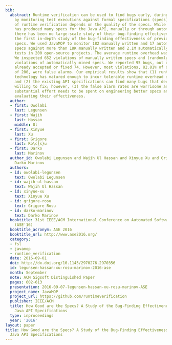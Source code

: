 ```yaml
---
bib:
  abstract: Runtime verification can be used to find bugs early, during software development,
    by monitoring test executions against formal specifications (specs). The quality
    of runtime verification depends on the quality of the specs. While previous research
    has produced many specs for the Java API, manually or through automatic mining,
    there has been no large-scale study of their bug-finding effectiveness. We present
    the first in-depth study of the bug-finding effectiveness of previously proposed
    specs. We used JavaMOP to monitor 182 manually written and 17 automatically mined
    specs against more than 18K manually written and 2.1M automatically generated
    tests in 200 open-source projects. The average runtime overhead was under 4.3x.
    We inspected 652 violations of manually written specs and (randomly sampled) 200
    violations of automatically mined specs. We reported 95 bugs, out of which developers
    already accepted or fixed 74. However, most violations, 82.81% of 652 and 97.89%
    of 200, were false alarms. Our empirical results show that (1) runtime verification
    technology has matured enough to incur tolerable runtime overhead during testing,
    and (2) the existing API specifications can find many bugs that developers are
    willing to fix; however, (3) the false alarm rates are worrisome and suggest that
    substantial effort needs to be spent on engineering better specs and properly
    evaluating their effectiveness.
  author:
  - first: Owolabi
    last: Legunsen
  - first: Wajih
    last: Hassan
    middle: Ul
  - first: Xinyue
    last: Xu
  - first: Grigore
    last: Ro\c{s}u
  - first: Darko
    last: Marinov
  author_id: Owolabi Legunsen and Wajih Ul Hassan and Xinyue Xu and Grigore Rosu and
    Darko Marinov
  authors:
  - id: owolabi-legunsen
    text: Owolabi Legunsen
  - id: wajih-ul-hassan
    text: Wajih Ul Hassan
  - id: xinyue-xu
    text: Xinyue Xu
  - id: grigore-rosu
    text: Grigore Rosu
  - id: darko-marinov
    text: Darko Marinov
  booktitle: 31st IEEE/ACM International Conference on Automated Software Engineering
    (ASE'16)
  booktitle_acronym: ASE 2016
  booktitle_url: http://www.ase2016.org/
  category:
  - fsl
  - javamop
  - runtime_verification
  date: 2016-09-01
  doi: http://dx.doi.org/10.1145/2970276.2970356
  id: legunsen-hassan-xu-rosu-marinov-2016-ase
  month: September
  note: ACM Sigsoft Distinguished Paper
  pages: 602-613
  presentation: 2016-09-07-legunsen-hassan-xu-rosu-marinov-ASE
  project_name: JavaMOP
  project_url: https://github.com/runtimeverification
  publisher: IEEE/ACM
  title: How Good are the Specs? A Study of the Bug-Finding Effectiveness of Existing
    Java API Specifications
  type: inproceedings
  year: '2016'
layout: paper
title: How Good are the Specs? A Study of the Bug-Finding Effectiveness of Existing
  Java API Specifications
---
```


